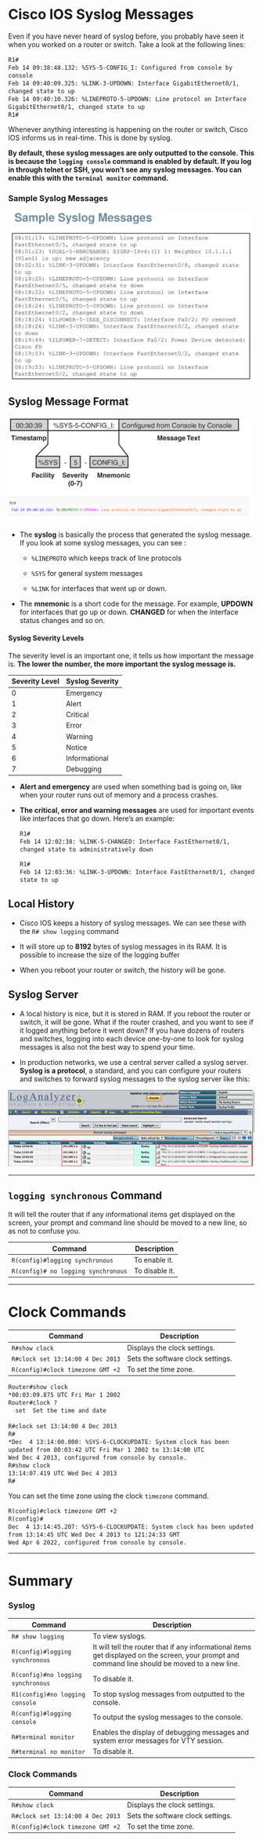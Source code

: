# Cisco IOS Syslog Messages

Even if you have never heard of syslog before, you probably have seen it when you worked on a router or switch. Take a look at the following lines:

```
R1#
Feb 14 09:38:48.132: %SYS-5-CONFIG_I: Configured from console by console
Feb 14 09:40:09.325: %LINK-3-UPDOWN: Interface GigabitEthernet0/1, changed state to up
Feb 14 09:40:10.326: %LINEPROTO-5-UPDOWN: Line protocol on Interface GigabitEthernet0/1, changed state to up
R1#
```
Whenever anything interesting is happening on the router or switch, Cisco IOS informs us in real-time. This is done by syslog.

**By default, these syslog messages are only outputted to the console. This is because the `logging console` command is enabled by default. If you log in through telnet or SSH, you won’t see any syslog messages. You can enable this with the `terminal monitor` command.**

### Sample Syslog Messages

![Sample Syslog Messages](imgs/sample-Syslog-messages.png)

## Syslog Message Format

![Syslog Message Format](imgs/Syslog-Message-Format.png)

- The **syslog** is basically the process that generated the syslog message. If you look at some syslog messages, you can see :

   - `%LINEPROTO` which keeps track of line protocols

   -  `%SYS` for general system messages 

   -  `%LINK` for interfaces that went up or down.


- The **mnemonic** is a short code for the message. For example, **UPDOWN** for interfaces that go up or down. **CHANGED** for when the interface status changes and so on.

#### Syslog Severity Levels

The severity level is an important one, it tells us how important the message is. **The lower the number, the more important the syslog message is.**

|Severity Level|Syslog Severity|
|--------------|---------------|
|      0       | Emergency     |
|      1       | Alert         |
|      2       | Critical      |
|      3       | Error         |
|      4       | Warning       |
|      5       | Notice        |
|      6       | Informational |
|      7       | Debugging     |


- **Alert and emergency** are used when something bad is going on, like when your router runs out of memory and a process crashes. 

- **The critical, error and warning messages** are used for important events like interfaces that go down. Here’s an example:

     ```
     R1#
     Feb 14 12:02:38: %LINK-5-CHANGED: Interface FastEthernet0/1, changed state to administratively down
     ```

     ```
     R1#
     Feb 14 12:03:36: %LINK-3-UPDOWN: Interface FastEthernet0/1, changed state to up
     ```

## Local History

- Cisco IOS keeps a history of syslog messages. We can see these with the `R# show logging` command
 
- It will store up to **8192** bytes of syslog messages in its RAM. It is possible to increase the size of the logging buffer

- When you reboot your router or switch, the history will be gone.

## Syslog Server

 - A local history is nice, but it is stored in RAM. If you reboot the router or switch, it will be gone. What if the router crashed, and you want to see if it logged anything before it went down? If you have dozens of routers and switches, logging into each device one-by-one to look for syslog messages is also not the best way to spend your time.

- In production networks, we use a central server called a syslog server. **Syslog is a protocol**, a standard, and you can configure your routers and switches to forward syslog messages to the syslog server like this:

![syslog-server](imgs/syslog-server.png)

--------------------------------------------

## `logging synchronous` Command

It will tell the router that if any informational items get displayed on the screen, your prompt and command line should be moved to a new line, so as not to confuse you.

|Command                            |Description    |
|-----------------------------------|---------------|
|`R(config)#logging synchronous`    |To enable it.  | 
|`R(config)# no logging synchronous`|To disable it. |


--------------------------------------------

# Clock Commands 

|Command                          |Description                      |
|---------------------------------|---------------------------------|
|`R#show clock`                   |Displays the clock settings.     |
|`R#clock set 13:14:00 4 Dec 2013`|Sets the software clock settings.|
|`R(config)#clock timezone GMT +2`|To set the time zone.            |

```
Router#show clock
*00:03:09.875 UTC Fri Mar 1 2002
Router#clock ?
  set  Set the time and date

R#clock set 13:14:00 4 Dec 2013
R#
*Dec  4 13:14:00.000: %SYS-6-CLOCKUPDATE: System clock has been updated from 00:03:42 UTC Fri Mar 1 2002 to 13:14:00 UTC 
Wed Dec 4 2013, configured from console by console.
R#show clock
13:14:07.419 UTC Wed Dec 4 2013
R#
```

You can set the time zone using the clock `timezone` command. 

```
R(config)#clock timezone GMT +2
R(config)#
Dec  4 13:14:45.207: %SYS-6-CLOCKUPDATE: System clock has been updated from 13:14:45 UTC Wed Dec 4 2013 to 121:24:33 GMT 
Wed Apr 6 2022, configured from console by console.
```

----------------------------------------------------

# Summary

### Syslog

|Command                           |Description                      |
|----------------------------------|---------------------------------|
|`R# show logging`                 |To view syslogs.                 |
|`R(config)#logging synchronous `  |It will tell the router that if any informational items get displayed on the screen, your prompt and command line should be moved to a new line.|
|`R(config)#no logging synchronous`|To disable it.|
|`R1(config)#no logging console`   |To stop syslog messages from outputted to the console.|
|`R(config)#logging console`       |To output the syslog messages to the console.|
|`R#terminal monitor`              |Enables the display of debugging messages and system error messages for VTY session.|
|`R#terminal no monitor`           |To disable it.|


### Clock Commands 

|Command                          |Description                      |
|---------------------------------|---------------------------------|
|`R#show clock`                   |Displays the clock settings.     |
|`R#clock set 13:14:00 4 Dec 2013`|Sets the software clock settings.|
|`R(config)#clock timezone GMT +2`|To set the time zone.            |